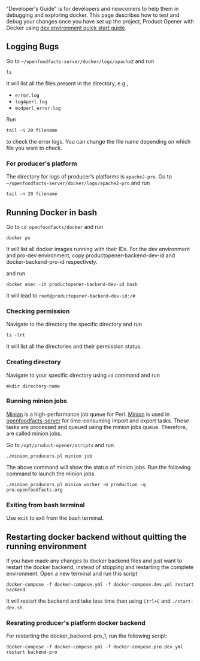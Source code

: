 "Developer's Guide" is for developers and newcomers to help them in debugging and exploring docker.
This page describes how to test and debug your changes once you have set up the project, Product Opener with Docker using [dev environment quick start guide](https://github.com/openfoodfacts/openfoodfacts-server/blob/main/installation/dev-environment-quick-start-guide.md).


## Logging Bugs

Go to `~/openfoodfacts-server/docker/logs/apache2` and run

```
ls
```
It will list all the files present in the directory, e.g.,

* `error.log`
* `log4perl.log`
* `modperl_error.log`

Run
```
tail -n 20 filename
```
to check the error logs. You can change the file name depending on which file you want to check.

### For producer's platform

The directory for logs of producer’s platforms is `apache2-pro`.
Go to `~/openfoodfacts-server/docker/logs/apache2-pro` and run

```
tail -n 20 filename
```


## Running Docker in bash

Go to `cd openfoodfacts/docker` and run

```
docker ps
```

It will list all docker images running with their IDs. For the dev environment and pro-dev environment, copy productopener-backend-dev-id and docker-backend-pro-id respectively.

and run

```
docker exec -it productopener-backend-dev-id bash
```

It will lead to `root@productopener-backend-dev-id:/#`

### Checking permission

Navigate to the directory the specific directory and run

```
ls -lrt
```
It will list all the directories and their permission status.

### Creating directory

Navigate to your specific directory using `cd` command and run

```
mkdir directory-name
```

### Running minion jobs

[Minion](https://docs.mojolicious.org/Minion) is a high-performance job queue for Perl. [Minion](https://docs.mojolicious.org/Minion) is used in [openfoodfacts-server](https://github.com/openfoodfacts/openfoodfacts-server) for time-consuming import and export tasks. These tasks are processed and queued using the minion jobs queue. Therefore, are called minion jobs.

Go to `/opt/product-opener/scripts` and run

```
./minion_producers.pl minion job
```

The above command will show the status of minion jobs. Run the following command to launch the minion jobs.

```
./minion_producers.pl minion worker -m production -q pro.openfoodfacts.org
```

### Exiting from bash terminal

Use `exit` to exit from the bash terminal.


## Restarting docker backend without quitting the running environment

If you have made any changes to docker backend files and just want to restart the docker backend, instead of stopping and restarting the complete environment. Open a new terminal and run this script

```
docker-compose -f docker-compose.yml -f docker-compose.dev.yml restart backend
```

It will restart the backend and take less time than using `Ctrl+C` and `./start-dev.sh`.

### Resrating producer's platform docker backend

For restarting the docker_backend-pro_1, run the following script:

```
docker-compose -f docker-compose.yml -f docker-compose.pro.dev.yml restart backend-pro
```

